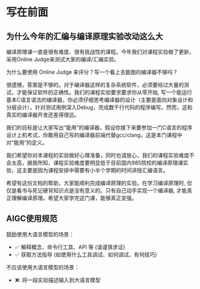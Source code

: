# 写在前面

## 为什么今年的汇编与编译原理实验改动这么大

编译原理课一直是很有难度、很有挑战性的课程。今年我们对课程实验做了更新，采用Online Judge来测试大家的编译/汇编实验。

为什么要使用 Online Judge 来评分？写一个看上去能跑的编译器不够吗？

很遗憾，答案是不够的。对于编译器这样的复杂系统软件，必须要经过大量的测试，才能保证软件的正确性。我们的课程实验要求要求你从零开始, 写一个能运行基本C语言语法的编译器，你必须仔细思考编译器的设计（主要是面向对象设计和分层设计），针对测试用例深入Debug，完成数千行代码的程序编写。然而，这和真实的编译器开发还差得很远。

我们的目标是让大家写出“能用”的编译器，假设你接下来要参加一门C语言的程序设计上机考试，你敢用自己写的编译器前端代替gcc/clang，这是本门课程中对“能用”的定义。

我们希望你对本课程的实验做好心理准备，同时也请放心，我们的课程实验难度不会太高，据我所知，课程实验难度要明显低于目前国内985院校的编译原理课实验，这主要是因为课程安排中需要有小半个学期的时间讲授汇编语言。

希望有这份文档的帮助，大家能顺利完成编译原理的实验。在学习编译原理时, 仅仅是看书与死记硬背知识点是没有意义的。只有自己动手实现一个编译器, 才能真正理解编译原理。希望大家学完这门课，能够真正变强。

## AIGC使用规范

鼓励使用大语言模型的场景：

- ✅ 解释概念、命令行工具、API 等 (请谨慎求证)
- ✅ 获取方法指导 (如使用什么工具调试、如何调试、有何技巧)

不应该使用大语言模型的场景：

- ❌: 将一段实验描述输入到大语言模型

